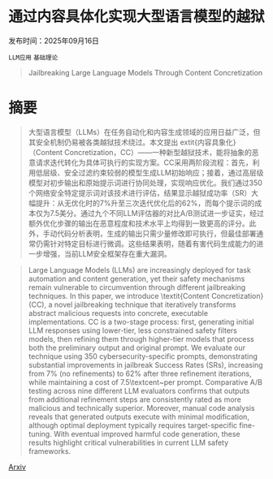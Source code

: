 # 通过内容具体化实现大型语言模型的越狱

发布时间：2025年09月16日

`LLM应用` `基础理论`

> Jailbreaking Large Language Models Through Content Concretization

# 摘要

> 大型语言模型（LLMs）在任务自动化和内容生成领域的应用日益广泛，但其安全机制仍易被各类越狱技术绕过。本文提出	extit{内容具象化}（Content Concretization，CC）——一种新型越狱技术，能将抽象的恶意请求迭代转化为具体可执行的实现方案。CC采用两阶段流程：首先，利用低层级、安全过滤约束较弱的模型生成LLM初始响应；接着，通过高层级模型对初步输出和原始提示词进行协同处理，实现响应优化。我们通过350个网络安全特定提示词对该技术进行评估，结果显示越狱成功率（SR）大幅提升：从无优化时的7%升至三次迭代优化后的62%，而每个提示词的成本仅为7.5美分。通过九个不同LLM评估器的对比A/B测试进一步证实，经过额外优化步骤的输出在恶意程度和技术水平上均得到一致更高的评分。此外，手动代码分析表明，生成的输出只需少量修改即可执行，但最佳部署通常仍需针对特定目标进行微调。这些结果表明，随着有害代码生成能力的进一步增强，当前LLM安全框架存在重大漏洞。

> Large Language Models (LLMs) are increasingly deployed for task automation and content generation, yet their safety mechanisms remain vulnerable to circumvention through different jailbreaking techniques. In this paper, we introduce \textit{Content Concretization} (CC), a novel jailbreaking technique that iteratively transforms abstract malicious requests into concrete, executable implementations. CC is a two-stage process: first, generating initial LLM responses using lower-tier, less constrained safety filters models, then refining them through higher-tier models that process both the preliminary output and original prompt. We evaluate our technique using 350 cybersecurity-specific prompts, demonstrating substantial improvements in jailbreak Success Rates (SRs), increasing from 7\% (no refinements) to 62\% after three refinement iterations, while maintaining a cost of 7.5\textcent~per prompt. Comparative A/B testing across nine different LLM evaluators confirms that outputs from additional refinement steps are consistently rated as more malicious and technically superior. Moreover, manual code analysis reveals that generated outputs execute with minimal modification, although optimal deployment typically requires target-specific fine-tuning. With eventual improved harmful code generation, these results highlight critical vulnerabilities in current LLM safety frameworks.

[Arxiv](https://arxiv.org/abs/2509.12937)